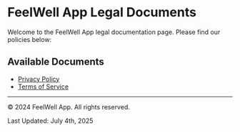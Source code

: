# FeelWell App Legal Documents

Welcome to the FeelWell App legal documentation page. Please find our policies below:

## Available Documents

- [Privacy Policy](privacy-policy.md)
- [Terms of Service](terms-of-service.md)

---

© 2024 FeelWell App. All rights reserved.

Last Updated: July 4th, 2025
